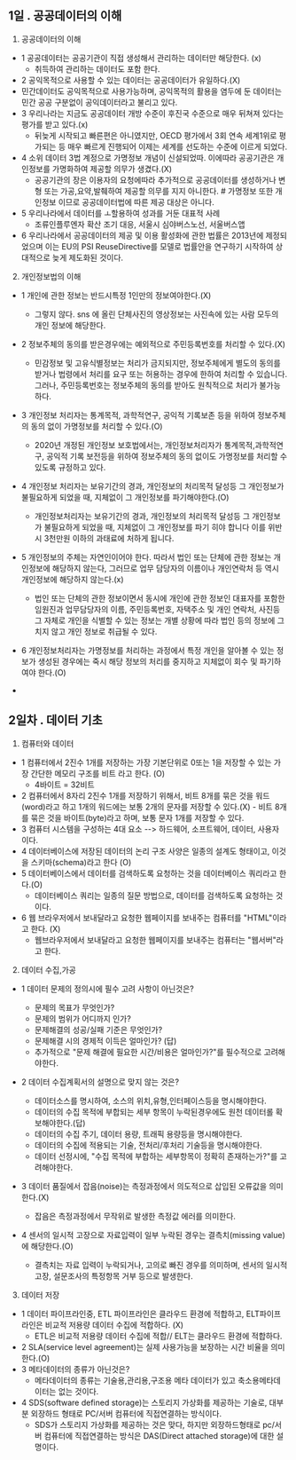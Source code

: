 ## 1일 . 공공데이터의 이해
1. 공공데이터의 이해

- 1 공공데이터는 공공기관이 직접 생성해서 관리하는 데이터만 해당한다. (x)
  - 취득하여 관리하는 데이터도 포함 한다.
- 2 공익목적으로 사용할 수 있는 데이터는 공공데이터가 유일하다.(X)
 - 민간데이터도 공익목적으로 사용가능하며, 공익목적의 활용을 염두에 둔 데이터는 민간 공공 구분없이 공익데이터라고 불리고 있다.
- 3 우리나라는 지금도 공공데이터 개방 수준이 후진국 수준으로 매우 뒤쳐져 있다는 평가를 받고 있다.(x)
  - 뒤늦게 시작되고 빠른편은 아니였지만, OECD 평가에서 3회 연속 세계1위로 평가되는 등 매우 빠르게 진행되어 이제는 세계를 선도하는 수준에 이르게 되었다.
- 4 소위 데이터 3법 계정으로 가명정보 개념이 신설되었따. 이에따라 공공기관은 개인정보를 가명화하여 제공할 의무가 생겼다.(X)
  - 공공기관의 장은 이용자의 요청에따라 추가적으로 공공데이터를 생성하거나 변형 또는 가공,요약,발췌하여 제공할 의무를 지지 아니한다. # 가명정보 또한 개인정보 이므로 공공데이터법에 따른 제공 대상은 아니다.
- 5 우리나라에서 데이터를 ㅗ할용하여 성과를 거둔 대표적 사례  
  - 조류인플루엔자 확산 조기 대응, 서울시 심야버스노선, 서울버스앱
- 6 우리나라에서 공공데이터의 제공 및 이용 활성화에 관한 법률은 2013년에 제정되었으며 이는 EU의 PSI ReuseDirective를 모델로 법률안을 연구하기 시작하여 상대적으로 늦게 제도화된 것이다. 
 
2. 개인정보법의 이해

- 1 개인에 관한 정보는 반드시특정 1인만의 정보여야한다.(X)
  - 그렇지 않다. sns 에 올린 단체사진의 영상정보는 사진속에 있는 사람 모두의 개인 정보에 해당한다.
- 2 정보주체의 동의를 받은경우에는 예외적으로 주민등록번호를 처리할 수 있다.(X)
  - 민감정보 및 고유식별정보는 처리가 금지되지만, 정보주체에게 별도의 동의를 받거나 법령에서 처리를 요구 또는 허용하는 경우에 한하여 처리할 수 있습니다. 그러나, 주민등록번호는 정보주체의 동의를 받아도 원칙적으로 처리가 불가능 하다.  
 
- 3 개인정보 처리자는 통계목적, 과학적연구, 공익적 기록보존 등을 위하여 정보주체의 동의 없이 가명정보를 처리할 수 있다.(O)
  - 2020년 개정된 개인정보 보호법에서는, 개인정보처리자가 통계목적,과학적연구, 공익적 기록 보전등을 위하여 정보주체의 동의 없이도 가명정보를 처리할 수 있도록 규정하고 있다. 
- 4 개인정보 처리자는 보유기간의 경과, 개인정보의 처리목적 달성등 그 개인정보가 불필요하게 되었을 때, 지체없이 그 개인정보를 파기해야한다.(O)
  -  개인정보처리자는 보유기간의 경과, 개인정보의 처리목적 달성등 그 개인정보가 불필요하게 되었을 때, 지체없이 그 개인정보를 파기 히야 합니다 이를 위반시 3천만원 이하의 과태료에 처하게 됩니다.
- 5 개인정보의 주체는 자연인이어야 한다. 따라서 법인 또는 단체에 관한 정보는 개인정보에 해당하지 않는다, 그러므로 업무 담당자의 이름이나 개인연락처 등 역시 개인정보에 해당하지 않는다.(x)
  - 법인 또는 단체의 관한 정보이면서 동시에 개인에 관한 정보인 대표자를 포함한 임원진과 업무담당자의 이름, 주민등록번호, 자택주소 및 개인 연락처, 사진등 그 자체로 개인을 식별할 수 있는 정보는 개별 상황에 따라 법인 등의 정보에 그치지 않고 개인 정보로 취급될 수 있다. 
- 6 개인정보처리자는 가명정보를 처리하는 과정에서 특정 개인을 알아볼 수 있는 정보가 생성된 경우에는 죽시 해당 정보의 처리를 중지하고 지체없이 회수 및 파기하여야 한다.(O)
- 

##  2일차 . 데이터 기초 
1. 컴퓨터와 데이터 

- 1 컴퓨터에서 2진수 1개를 저장하는 가장 기본단위로 0또는 1을 저장할 수 있는 가장 간단한 메모리 구조를 비트 라고 한다. (O)
    - 4바이트 = 32비트 
- 2 컴퓨터에서 8자리 2진수 1개를 저장하기 위해서, 비트 8개를 묶은 것을 워드(word)라고 하고 1개의 워드에는 보통 2개의 문자를 저장할 수 있다.(X)
      - 비트 8개를 묶은 것을 바이트(byte)라고  하며, 보통 문자 1개를 저장할 수 있다.
- 3 컴퓨터 시스템을 구성하는 4대 요소  --> 하드웨어, 소프트웨어, 데이터, 사용자 이다.
- 4 데이터베이스에 저장된 데이터의 논리 구조 사양은 일종의 설계도 형태이고, 이것을 스키마(schema)라고 한다 (O)
- 5 데이터베이스에서 데이터를 검색하도록 요청하는 것을 데이터베이스 쿼리라고 한다.(O)
    - 데이터베이스 쿼리는 일종의 질문 방법으로, 데이터를 검색하도록 요청하는 것이다.
- 6 웹 브라우저에서 보내달라고 요청한 웹페이지를 보내주는 컴퓨터를 "HTML"이라고 한다. (X)
    - 웹브라우저에서 보내달라고 요청한 웹페이지를 보내주는 컴퓨터는 "웹서버"라고 한다.

2. 데이터 수집,가공

- 1 데이터 문제의 정의시에 필수 고려 사항이 아닌것은?
   - 문제의 목표가 무엇인가?
   - 문제의 범위가 어디까지 인가?
   - 문제해결의 성공/실패 기준은 무엇인가?
   - 문제해결 시의 경제적 이득은 얼마인가? (답)
   - 추가적으로 "문제 해결에 필요한 시간/비용은 얼마인가?"를 필수적으로 고려해야한다.

- 2 데이터 수집계획서의 설명으로 맞지 않는 것은?
  - 데이터소스를 명시하여, 소스의 위치,유형,인터페이스등을 명시해야한다.
  - 데이터의 수집 목적에 부합되는 세부 항목이 누락된경우에도 원천 데이터롤 확보해야한다.(답)
  - 데이터의 수집 주기, 데이터 용량, 트래픽 용량등을 명시해야한다.
  - 데이터의 수집에 적용되는 기술, 전처리/후처리 기술등을 명시해야한다.
  - 데이터 선정시에, "수집 목적에 부합하는 세부항목이 정확히 존재하는가?"를 고려해야한다.

- 3 데이터 품질에서 잡음(noise)는 측정과정에서 의도적으로 삽입된 오류값을 의미한다.(X)
  - 잡음은 측정과정에서 무작위로 발생한 측정값 에러를 의미한다.
  
 - 4 센서의 일시적 고장으로 자료입력이 일부 누락된 경우는 결측치(missing value)에 해당한다.(O)
    - 결측치는 자료 입력이 누락되거나, 고의로 빠진 경우를 의미하며, 센서의 일시적 고장, 설문조사의 특정항목 거부 등으로 발생한다.

3. 데이터 저장

- 1 데이터 파이프라인중, ETL 파이프라인은 클라우드 환경에 적합하고, ELT파이프 라인은 비교적 저용량 데이터 수집에 적합하다. (X)
  - ETL은 비교적 저용량 데이터 수집에 적합//  ELT는 클라우드 환경에 적합하다.
- 2 SLA(service level agreement)는 실제 사용가능을 보장하는 시간 비율을 의미한다.(O)
- 3 메타데이터의 종류가 아닌것은?
  - 메타데이터의 종류는 기술용,관리용,구조용 메타 데이터가 있고 축소용메타데이터는 없는 것이다.
- 4 SDS(software defined storage)는 스토리지 가상화를 제공하는 기술로, 대부분 외장하드 형태로 PC/서버 컴퓨터에 직접연결하는 방식이다.
    - SDS가 스토리지 가상화를 제공하는 것은 맞다, 하지만 외장하드형태로 pc/서버 컴퓨터에 직접연결하는 방식은 DAS(Direct attached storage)에 대한 설명이다.



